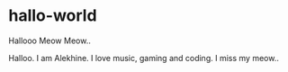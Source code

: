 # hallo-world
Hallooo Meow Meow..

Halloo. I am Alekhine. I love music, gaming and coding.
I miss my meow..


